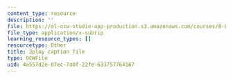 ```yaml
---
content_type: resource
description: ''
file: https://ol-ocw-studio-app-production.s3.amazonaws.com/courses/8-01sc-classical-mechanics-fall-2016/4a557d2e87ec7a0f22fe633757764167_mLLUgcvQLgY.srt
file_type: application/x-subrip
learning_resource_types: []
resourcetype: Other
title: 3play caption file
type: OCWFile
uid: 4a557d2e-87ec-7a0f-22fe-633757764167
---
```


